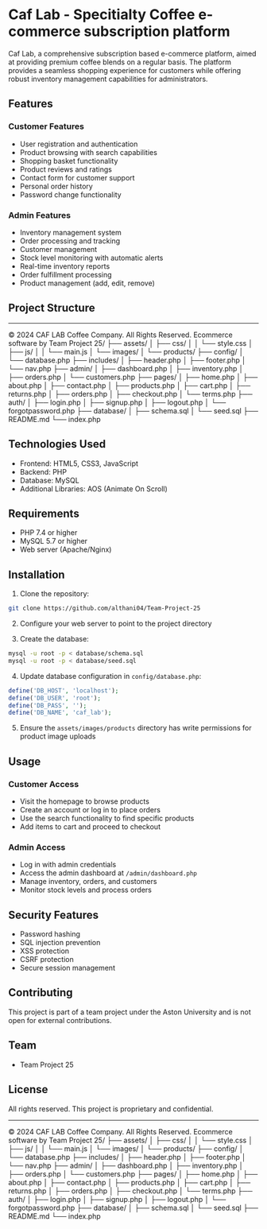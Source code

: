 # Caf Lab - Specitialty Coffee e-commerce subscription platform

Caf Lab, a comprehensive subscription based e-commerce platform, aimed at providing premium coffee blends on a regular basis. The platform provides a seamless shopping experience for customers while offering robust inventory management capabilities for administrators.

## Features

### Customer Features
- User registration and authentication
- Product browsing with search capabilities
- Shopping basket functionality
- Product reviews and ratings
- Contact form for customer support
- Personal order history
- Password change functionality

### Admin Features
- Inventory management system
- Order processing and tracking
- Customer management
- Stock level monitoring with automatic alerts
- Real-time inventory reports
- Order fulfillment processing
- Product management (add, edit, remove)

## Project Structure
---
© 2024 CAF LAB Coffee Company. All Rights Reserved. Ecommerce software by Team Project 25/
├── assets/
│   ├── css/
│   │   └── style.css
│   ├── js/
│   │   └── main.js
│   └── images/
│       └── products/
├── config/
│   └── database.php
├── includes/
│   ├── header.php
│   ├── footer.php
│   └── nav.php
├── admin/
│   ├── dashboard.php
│   ├── inventory.php
│   ├── orders.php
│   └── customers.php
├── pages/
│   ├── home.php
│   ├── about.php
│   ├── contact.php
│   ├── products.php
│   ├── cart.php
│   ├── returns.php
│   ├── orders.php
│   ├── checkout.php
│   └── terms.php
├── auth/
│   ├── login.php
│   ├── signup.php
│   ├── logout.php
│   └── forgotpassword.php
├── database/
│   ├── schema.sql
│   └── seed.sql
├── README.md
└── index.php

## Technologies Used
- Frontend: HTML5, CSS3, JavaScript
- Backend: PHP
- Database: MySQL
- Additional Libraries: AOS (Animate On Scroll)

## Requirements
- PHP 7.4 or higher
- MySQL 5.7 or higher
- Web server (Apache/Nginx)

## Installation

1. Clone the repository:
```bash
git clone https://github.com/althani04/Team-Project-25
```

2. Configure your web server to point to the project directory

3. Create the database:
```bash
mysql -u root -p < database/schema.sql
mysql -u root -p < database/seed.sql
```

4. Update database configuration in `config/database.php`:
```php
define('DB_HOST', 'localhost');
define('DB_USER', 'root');
define('DB_PASS', '');
define('DB_NAME', 'caf_lab');
```

5. Ensure the `assets/images/products` directory has write permissions for product image uploads

## Usage

### Customer Access
- Visit the homepage to browse products
- Create an account or log in to place orders
- Use the search functionality to find specific products
- Add items to cart and proceed to checkout

### Admin Access
- Log in with admin credentials
- Access the admin dashboard at `/admin/dashboard.php`
- Manage inventory, orders, and customers
- Monitor stock levels and process orders

## Security Features
- Password hashing
- SQL injection prevention
- XSS protection
- CSRF protection
- Secure session management

## Contributing
This project is part of a team project under the Aston University and is not open for external contributions.

## Team
- Team Project 25

## License
All rights reserved. This project is proprietary and confidential.

---
© 2024 CAF LAB Coffee Company. All Rights Reserved. Ecommerce software by Team Project 25/
├── assets/
│   ├── css/
│   │   └── style.css
│   ├── js/
│   │   └── main.js
│   └── images/
│       └── products/
├── config/
│   └── database.php
├── includes/
│   ├── header.php
│   ├── footer.php
│   └── nav.php
├── admin/
│   ├── dashboard.php
│   ├── inventory.php
│   ├── orders.php
│   └── customers.php
├── pages/
│   ├── home.php
│   ├── about.php
│   ├── contact.php
│   ├── products.php
│   ├── cart.php
│   ├── returns.php
│   ├── orders.php
│   ├── checkout.php
│   └── terms.php
├── auth/
│   ├── login.php
│   ├── signup.php
│   ├── logout.php
│   └── forgotpassword.php
├── database/
│   ├── schema.sql
│   └── seed.sql
├── README.md
└── index.php

